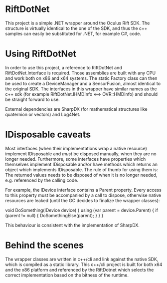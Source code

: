 RiftDotNet
==========

This project is a simple .NET wrapper around the Oculus Rift SDK. The structure is virtually identical to the one of the SDK, and thus the c++ samples
can easily be substituted for .NET, for example C#, code.

Using RiftDotNet
================

In order to use this project, a reference to RiftDotNet and RiftDotNet.Interface is required. Those assemblies are built with
any CPU and work both on x86 and x64 systems. The static Factory class can then be used to create a DeviceManager and a SensorFusion,
almost identical to the original SDK. The interfaces in this wrapper have similar names as the c++ sdk (for example RiftDotNet.IHMDInfo <==> OVR::HMDInfo)
and should be straight forward to use.

External dependencies are SharpDX (for mathematical structures like quaternion or vectors) and Log4Net.

IDisposable caveats
===================

Most interfaces (when their implementations wrap a native resource) implement IDisposable and *must* be disposed manually, when
they are no longer needed.
Furthermore, some interfaces have properties which themselves implement IDisposable and/or have methods which returns an object
which implements IDisposable. The rule of thumb for using them is: The returned values needs to be disposed of when it is no
longer needed, e.g. referenced by the calling code.

For example, the IDevice interface contains a Parent property. Every access to this property must be accompanied by a call to dispose, otherwise
native resources are leaked (until the GC decides to finalize the wrapper classes):

void DoSomething(IDevice device)
{
	using (var parent = device.Parent)
	{
		if (parent != null)
		{
			DoSomethingElse(parent);
		}
	}
}

This behaviour is consistent with the implementation of SharpDX.

Behind the scenes
=================

The wrapper classes are written in c++/cli and link against the native SDK,
which is compiled as a static library. This c++/cli project is built for both x64 and the x86 platform
and referenced by the RiftDotnet which selects the correct implementation based on the bitness of the
runtime.
